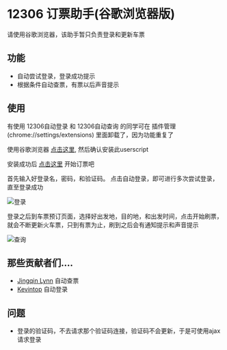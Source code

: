 12306 订票助手(谷歌浏览器版)
===========================

请使用谷歌浏览器，该助手暂只负责登录和更新车票

功能
------------

*	自动尝试登录，登录成功提示
*	根据条件自动查票，有票以后声音提示


使用
------------

有使用 12306自动登录 和 12306自动查询 的同学可在 插件管理(chrome://settings/extensions) 里面卸载了，因为功能重复了

使用谷歌浏览器 [点击这里](https://github.com/zzdhidden/12306/raw/master/12306BookingAssistant.user.js), 然后确认安装此userscript

安装成功后 [点击这里](https://dynamic.12306.cn/otsweb/) 开始订票吧

首先输入好登录名，密码，和验证码。 点击自动登录，即可进行多次尝试登录，直至登录成功

![登录](https://github.com/zzdhidden/12306/raw/master/login.jpg)

登录之后到车票预订页面，选择好出发地，目的地，和出发时间，点击开始刷票，就会不断更新火车票，只到有票为止，刷到之后会有通知提示和声音提示

![查询](https://github.com/zzdhidden/12306/raw/master/query.jpg)

那些贡献者们....
------------

*	[Jingqin Lynn](https://gist.github.com/1554666) 自动查票
*	[Kevintop](https://gist.github.com/1570973) 自动登录


问题
--------------------

*	登录的验证码，不去请求那个验证码连接，验证码不会更新，于是可使用ajax请求登录


